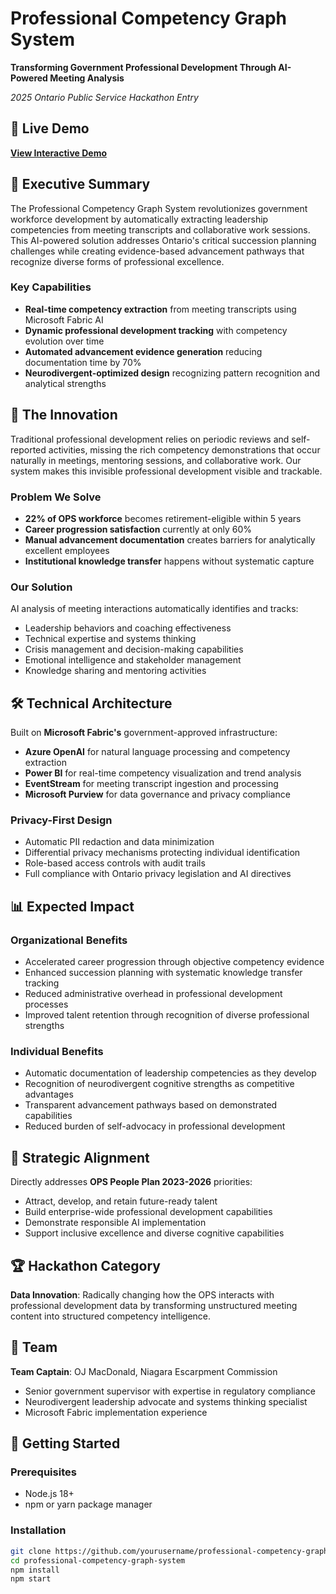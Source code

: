 # Professional Competency Graph System

**Transforming Government Professional Development Through AI-Powered Meeting Analysis**

*2025 Ontario Public Service Hackathon Entry*

## 🚀 Live Demo

**[View Interactive Demo](https://yourusername.github.io/professional-competency-graph-system)**

## 🎯 Executive Summary

The Professional Competency Graph System revolutionizes government workforce development by automatically extracting leadership competencies from meeting transcripts and collaborative work sessions. This AI-powered solution addresses Ontario's critical succession planning challenges while creating evidence-based advancement pathways that recognize diverse forms of professional excellence.

### Key Capabilities

- **Real-time competency extraction** from meeting transcripts using Microsoft Fabric AI
- **Dynamic professional development tracking** with competency evolution over time
- **Automated advancement evidence generation** reducing documentation time by 70%
- **Neurodivergent-optimized design** recognizing pattern recognition and analytical strengths

## 🧠 The Innovation

Traditional professional development relies on periodic reviews and self-reported activities, missing the rich competency demonstrations that occur naturally in meetings, mentoring sessions, and collaborative work. Our system makes this invisible professional development visible and trackable.

### Problem We Solve

- **22% of OPS workforce** becomes retirement-eligible within 5 years
- **Career progression satisfaction** currently at only 60%
- **Manual advancement documentation** creates barriers for analytically excellent employees
- **Institutional knowledge transfer** happens without systematic capture

### Our Solution

AI analysis of meeting interactions automatically identifies and tracks:
- Leadership behaviors and coaching effectiveness
- Technical expertise and systems thinking
- Crisis management and decision-making capabilities
- Emotional intelligence and stakeholder management
- Knowledge sharing and mentoring activities

## 🛠 Technical Architecture

Built on **Microsoft Fabric's** government-approved infrastructure:

- **Azure OpenAI** for natural language processing and competency extraction
- **Power BI** for real-time competency visualization and trend analysis
- **EventStream** for meeting transcript ingestion and processing
- **Microsoft Purview** for data governance and privacy compliance

### Privacy-First Design

- Automatic PII redaction and data minimization
- Differential privacy mechanisms protecting individual identification
- Role-based access controls with audit trails
- Full compliance with Ontario privacy legislation and AI directives

## 📊 Expected Impact

### Organizational Benefits
- Accelerated career progression through objective competency evidence
- Enhanced succession planning with systematic knowledge transfer tracking
- Reduced administrative overhead in professional development processes
- Improved talent retention through recognition of diverse professional strengths

### Individual Benefits
- Automatic documentation of leadership competencies as they develop
- Recognition of neurodivergent cognitive strengths as competitive advantages
- Transparent advancement pathways based on demonstrated capabilities
- Reduced burden of self-advocacy in professional development

## 🎯 Strategic Alignment

Directly addresses **OPS People Plan 2023-2026** priorities:
- Attract, develop, and retain future-ready talent
- Build enterprise-wide professional development capabilities
- Demonstrate responsible AI implementation
- Support inclusive excellence and diverse cognitive capabilities

## 🏆 Hackathon Category

**Data Innovation**: Radically changing how the OPS interacts with professional development data by transforming unstructured meeting content into structured competency intelligence.

## 👥 Team

**Team Captain**: OJ MacDonald, Niagara Escarpment Commission
- Senior government supervisor with expertise in regulatory compliance
- Neurodivergent leadership advocate and systems thinking specialist
- Microsoft Fabric implementation experience

## 🚀 Getting Started

### Prerequisites
- Node.js 18+
- npm or yarn package manager

### Installation
```bash
git clone https://github.com/yourusername/professional-competency-graph-system.git
cd professional-competency-graph-system
npm install
npm start